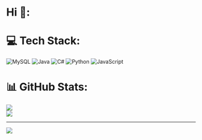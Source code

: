 #                   Hi 👋:

# 💻 Tech Stack:
![MySQL](https://img.shields.io/badge/mysql-4479A1.svg?style=for-the-badge&logo=mysql&logoColor=white) ![Java](https://img.shields.io/badge/java-%23ED8B00.svg?style=for-the-badge&logo=openjdk&logoColor=white) ![C#](https://img.shields.io/badge/c%23-%23239120.svg?style=for-the-badge&logo=csharp&logoColor=white) ![Python](https://img.shields.io/badge/python-3670A0?style=for-the-badge&logo=python&logoColor=ffdd54) ![JavaScript](https://img.shields.io/badge/javascript-%23323330.svg?style=for-the-badge&logo=javascript&logoColor=%23F7DF1E)

# 📊 GitHub Stats:
![](https://github-readme-stats.vercel.app/api?username=fizu-3&theme=dark&hide_border=false&include_all_commits=false&count_private=false)<br/>
![](https://nirzak-streak-stats.vercel.app/?user=fizu-3&theme=dark&hide_border=false)<br/>

---
[![](https://visitcount.itsvg.in/api?id=fizu-3&icon=0&color=0)](https://visitcount.itsvg.in)

<!-- Proudly created with GPRM ( https://gprm.itsvg.in ) -->
